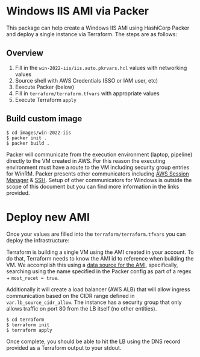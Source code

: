 # Windows IIS AMI via Packer 

This package can help create a Windows IIS AMI using HashiCorp Packer and deploy a single instance via Terraform. The steps are as follows:

## Overview

1. Fill in the `win-2022-iis/iis.auto.pkrvars.hcl` values with networking values
1. Source shell with AWS Credentials (SSO or IAM user, etc)
1. Execute Packer (below)
1. Fill in `terraform/terraform.tfvars` with appropriate values
1. Execute Terraform `apply`

## Build custom image

```shell
$ cd images/win-2022-iis
$ packer init .
$ packer build .
```

Packer will communicate from the execution environment (laptop, pipeline) directly to the VM created in AWS. For this reason the executing environment must have a route to the VM including security group entries for WinRM. Packer presents other communicators including [AWS Session Manager](https://developer.hashicorp.com/packer/integrations/hashicorp/amazon/latest/components/builder/ebs#session-manager-connections) & [SSH](https://developer.hashicorp.com/packer/docs/communicators/ssh). Setup of other communicators for Windows is outside the scope of this document but you can find more information in the links provided.

# Deploy new AMI

Once your values are filled into the `terraform/terraform.tfvars` you can deploy the infrastructure:

Terraform is building a single VM using the AMI created in your account. To do that, Terraform needs to know the AMI id to reference when building the VM. We accomplish this using a [data source for the AMI](https://registry.terraform.io/providers/hashicorp/aws/latest/docs/data-sources/ami), specifically, searching using the name specified in the Packer config as part of a regex + `most_recet = true`.

Additionally it will create a load balancer (AWS ALB) that will allow ingress communication based on the CIDR range defined in `var.lb_source_cidr_allow`. The instance has a security group that only allows traffic on port 80 from the LB itself (no other entities).

```shell
$ cd terraform
$ terraform init
$ terraform apply
```

Once complete, you should be able to hit the LB using the DNS record provided as a Terraform output to your stdout.